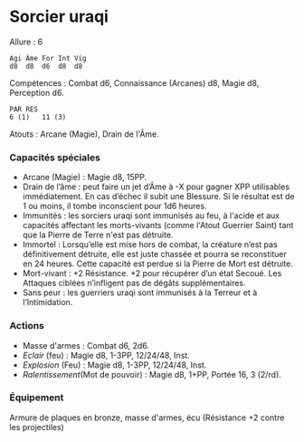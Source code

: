 # Sorcier uraqi

Allure : 6

	Agi	Âme	For	Int	Vig
	d8	d8	d6	d8	d8

Compétences : Combat d6, Connaissance (Arcanes) d8, Magie d8, Perception d6.

	PAR	RES
	6 (1)	11 (3)

Atouts : Arcane (Magie), Drain de l'Âme.

### Capacités spéciales
- Arcane (Magie) : Magie d8, 15PP.
- Drain de l’âme : peut faire un jet d’Âme à -X pour gagner XPP utilisables immédiatement. En cas d’échec il subit une Blessure. Si le résultat est de 1 ou moins, il tombe inconscient pour 1d6 heures.
- Immunités : les sorciers uraqi sont immunisés au feu, à l'acide et aux capacités affectant les morts-vivants (comme l'Atout Guerrier Saint) tant que la Pierre de Terre n'est pas détruite.
- Immortel : Lorsqu’elle est mise hors de combat, la créature n’est pas définitivement détruite, elle est juste chassée et pourra se reconstituer en 24 heures. Cette capacité est perdue si la Pierre de Mort est détruite.
- Mort-vivant : +2 Résistance. +2 pour récupérer d’un état Secoué. Les Attaques ciblées n’infligent pas de dégâts supplémentaires.
- Sans peur : les guerriers uraqi sont immunisés à la Terreur et à l’Intimidation.

### Actions
- Masse d'armes : Combat d6, 2d6.
- _Eclair_ (feu) : Magie d8, 1-3PP, 12/24/48, Inst.
- _Explosion_ (Feu) : Magie d8, 1-3PP, 12/24/48, Inst.
- _Ralentissement_(Mot de pouvoir) : Magie d8, 1+PP, Portée 16, 3 (2/rd).

### Équipement
Armure de plaques en bronze, masse d'armes, écu (Résistance +2 contre les projectiles)
